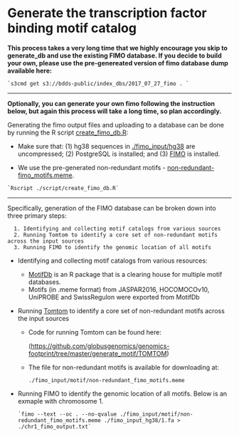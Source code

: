 # Generate the transcription factor binding motif catalog

**This process takes a very long time that we highly encourage you skip to generate_db and use the existing FIMO database.
If you decide to build your own, please use the pre-genereated version of fimo database dump available here:**

    `s3cmd get s3://bdds-public/index_dbs/2017_07_27_fimo . `
---------

**Optionally, you can generate your own fimo following the instruction below, but again this process will take a long time, so plan accordingly.**

Generating the fimo output files and uploading to a database can be done by running the R script [create_fimo_db.R](https://github.com/globusgenomics/genomics-footprint/blob/master/generate_motif/script/create_fimo_db.R):

   - Make sure that: (1) hg38 sequences in [./fimo_input/hg38](https://github.com/globusgenomics/genomics-footprint/tree/master/generate_motif/fimo_input/hg38) are uncompressed; (2) PostgreSQL is installed; and (3) [FIMO](http://meme-suite.org/doc/install.html?man_type=web) is installed.

   - We use the pre-generated non-redundant motifs - [non-redundant-fimo_motifs.meme](https://github.com/globusgenomics/genomics-footprint/tree/master/generate_motif/fimo_input/motif/non-redundant_fimo_motifs.meme).

    `Rscript ./script/create_fimo_db.R`




***

Specifically, generation of the FIMO database can be broken down into three primary steps:

      1. Identifying and collecting motif catalogs from various sources
      2. Running Tomtom to identify a core set of non-redundant motifs across the input sources
      3. Running FIMO to identify the genomic location of all motifs

- Identifying and collecting motif catalogs from various resources:

    - [MotifDb](https://bioconductor.org/packages/release/bioc/html/MotifDb.html) is an R package that is a clearing house for multiple motif databases.
     - Motifs (in .meme format) from JASPAR2016, HOCOMOCOv10, UniPROBE and SwissRegulon were exported from MotifDb

- Running [Tomtom](http://meme-suite.org/tools/tomtom) to identify a core set of non-redundant motifs across the input sources
     - Code for running Tomtom can be found here:

       (https://github.com/globusgenomics/genomics-footprint/tree/master/generate_motif/TOMTOM)

     - The file for non-redundant motifs is available for downloading at:

       `./fimo_input/motif/non-redundant_fimo_motifs.meme`

 - Running FIMO to identify the genomic location of all motifs. Below is an exmaple with chromosome 1.

       `fimo --text --oc . --no-qvalue ./fimo_input/motif/non-redundant_fimo_motifs.meme ./fimo_input_hg38/1.fa > ./chr1_fimo_output.txt`

